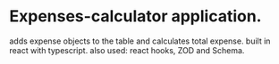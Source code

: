 # Expenses-calculator application. 
adds expense objects to the table and calculates total expense.
built in react with typescript. also used: react hooks, ZOD and Schema. 
